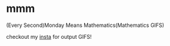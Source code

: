 # mmm
(Every Second)Monday Means Mathematics(Mathematics GIFS)

checkout my [insta](https://instagram.com/49yatriyaan.love) for output GIFS!
